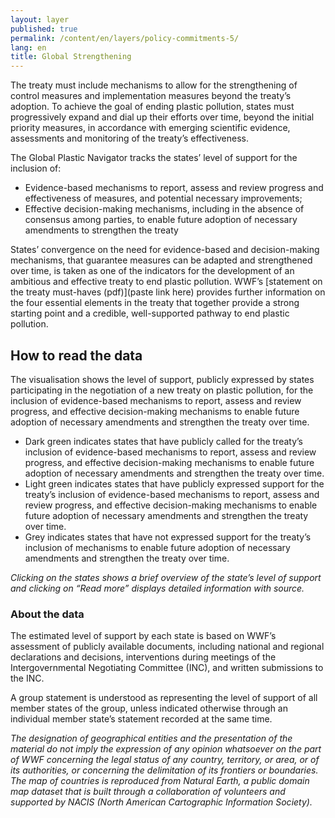 ```yaml
---
layout: layer
published: true
permalink: /content/en/layers/policy-commitments-5/
lang: en
title: Global Strengthening
---
```


The treaty must include mechanisms to allow for the strengthening of control measures and implementation measures beyond the treaty’s adoption. To achieve the goal of ending plastic pollution, states must progressively expand and dial up their efforts over time, beyond the initial priority measures, in accordance with emerging scientific evidence, assessments and monitoring of the treaty’s effectiveness.

The Global Plastic Navigator tracks the states’ level of support for the inclusion of:

* Evidence-based mechanisms to report, assess and review progress and effectiveness of measures, and potential necessary improvements;
* Effective decision-making mechanisms, including in the absence of consensus among parties, to enable future adoption of necessary amendments to strengthen the treaty

States’ convergence on the need for evidence-based and decision-making mechanisms, that guarantee measures can be adapted and strengthened over time, is taken as one of the indicators for the development of an ambitious and effective treaty to end plastic pollution. WWF’s [statement on the treaty must-haves (pdf)](paste link here) provides further information on the four essential elements in the treaty that together provide a strong starting point and a credible, well-supported pathway to end plastic pollution.

## How to read the data

The visualisation shows the level of support, publicly expressed by states participating in the negotiation of a new treaty on plastic pollution, for the inclusion of evidence-based mechanisms to report, assess and review progress, and effective decision-making mechanisms to enable future adoption of necessary amendments and strengthen the treaty over time.

* Dark green indicates states that have publicly called for the treaty’s inclusion of evidence-based mechanisms to report, assess and review progress, and effective decision-making mechanisms to enable future adoption of necessary amendments and strengthen the treaty over time.
* Light green indicates states that have publicly expressed support for the treaty’s inclusion of evidence-based mechanisms to report, assess and review progress, and effective decision-making mechanisms to enable future adoption of necessary amendments and strengthen the treaty over time.
* Grey indicates states that have not expressed support for the treaty’s inclusion of mechanisms to enable future adoption of necessary amendments and strengthen the treaty over time.

_Clicking on the states shows a brief overview of the state’s level of support and clicking on “Read more” displays detailed information with source._

### About the data

The estimated level of support by each state is based on WWF’s assessment of publicly available documents, including national and regional declarations and decisions, interventions during meetings of the Intergovernmental Negotiating Committee (INC), and written submissions to the INC.

A group statement is understood as representing the level of support of all member states of the group, unless indicated otherwise through an individual member state’s statement recorded at the same time.

_The designation of geographical entities and the presentation of the material do not imply the expression of any opinion whatsoever on the part of WWF concerning the legal status of any country, territory, or area, or of its authorities, or concerning the delimitation of its frontiers or boundaries. The map of countries is reproduced from Natural Earth, a public domain map dataset that is built through a collaboration of volunteers and supported by NACIS (North American Cartographic Information Society)._
